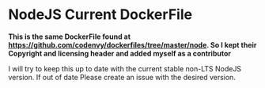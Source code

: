 # NodeJS Current DockerFile

__This is the same DockerFile found at https://github.com/codenvy/dockerfiles/tree/master/node.  So I kept their Copyright and licensing header and added myself as a contributor__

I will try to keep this up to date with the current stable non-LTS NodeJS version. If out of date Please create an issue with the desired version.

